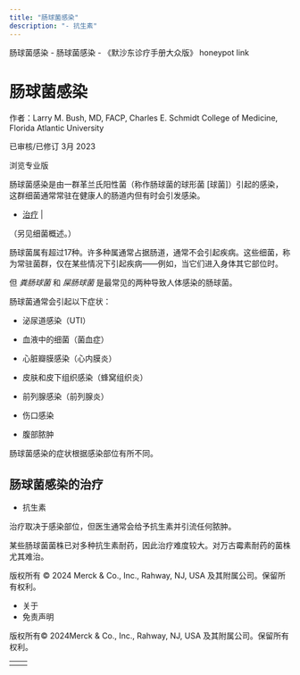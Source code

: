 ```yaml
---
title: "肠球菌感染"
description: "- 抗生素"
---
```


﻿肠球菌感染 \- 肠球菌感染 \- 《默沙东诊疗手册大众版》 honeypot link

# 肠球菌感染

作者：Larry M. Bush, MD, FACP, Charles E. Schmidt College of Medicine, Florida Atlantic
University

已审核/已修订 3月 2023

浏览专业版

肠球菌感染是由一群革兰氏阳性菌（称作肠球菌的球形菌 \[球菌\]）引起的感染，这群细菌通常常驻在健康人的肠道内但有时会引发感染。

- [治疗](#治疗_v77995143_zh) \|

（另见细菌概述。）

肠球菌属有超过17种。许多种属通常占据肠道，通常不会引起疾病。这些细菌，称为常驻菌群，仅在某些情况下引起疾病——例如，当它们进入身体其它部位时。

但 _粪肠球菌_ 和 _屎肠球菌_ 是最常见的两种导致人体感染的肠球菌。

肠球菌通常会引起以下症状：

- 泌尿道感染（UTI）

- 血液中的细菌（菌血症）

- 心脏瓣膜感染（心内膜炎）

- 皮肤和皮下组织感染（蜂窝组织炎）

- 前列腺感染（前列腺炎）

- 伤口感染

- 腹部脓肿


肠球菌感染的症状根据感染部位有所不同。

## 肠球菌感染的治疗

- 抗生素


治疗取决于感染部位，但医生通常会给予抗生素并引流任何脓肿。

某些肠球菌菌株已对多种抗生素耐药，因此治疗难度较大。对万古霉素耐药的菌株尤其难治。



版权所有 © 2024
Merck & Co., Inc., Rahway, NJ, USA 及其附属公司。保留所有权利。

- 关于
- 免责声明

版权所有© 2024Merck & Co., Inc., Rahway, NJ, USA 及其附属公司。保留所有权利。

|     |     |
| --- | --- |
|  |  |